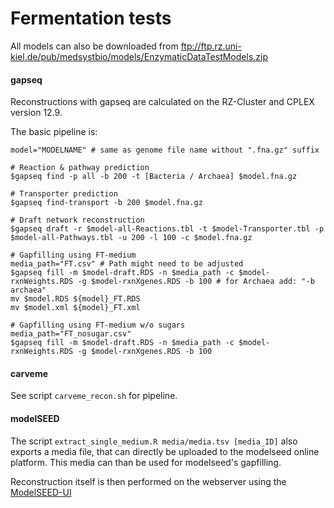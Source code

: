# Fermentation tests

All models can also be downloaded from ftp://ftp.rz.uni-kiel.de/pub/medsystbio/models/EnzymaticDataTestModels.zip

#### gapseq

Reconstructions with gapseq are calculated on the RZ-Cluster and CPLEX version 12.9.

The basic pipeline is:

```shell
model="MODELNAME" # same as genome file name without ".fna.gz" suffix

# Reaction & pathway prediction
$gapseq find -p all -b 200 -t [Bacteria / Archaea] $model.fna.gz

# Transporter prediction
$gapseq find-transport -b 200 $model.fna.gz

# Draft network reconstruction 
$gapseq draft -r $model-all-Reactions.tbl -t $model-Transporter.tbl -p $model-all-Pathways.tbl -u 200 -l 100 -c $model.fna.gz

# Gapfilling using FT-medium
media_path="FT.csv" # Path might need to be adjusted
$gapseq fill -m $model-draft.RDS -n $media_path -c $model-rxnWeights.RDS -g $model-rxnXgenes.RDS -b 100 # for Archaea add: "-b archaea"
mv $model.RDS ${model}_FT.RDS
mv $model.xml ${model}_FT.xml

# Gapfilling using FT-medium w/o sugars
media_path="FT_nosugar.csv"
$gapseq fill -m $model-draft.RDS -n $media_path -c $model-rxnWeights.RDS -g $model-rxnXgenes.RDS -b 100
```



#### carveme

See script `carveme_recon.sh` for pipeline.



#### modelSEED

The script `extract_single_medium.R media/media.tsv [media_ID]` also exports a media file, that can directly be uploaded to the modelseed online platform. This media can than be used for modelseed's gapfilling.

Reconstruction itself is then performed on the webserver using the [ModelSEED-UI](https://modelseed.org/)